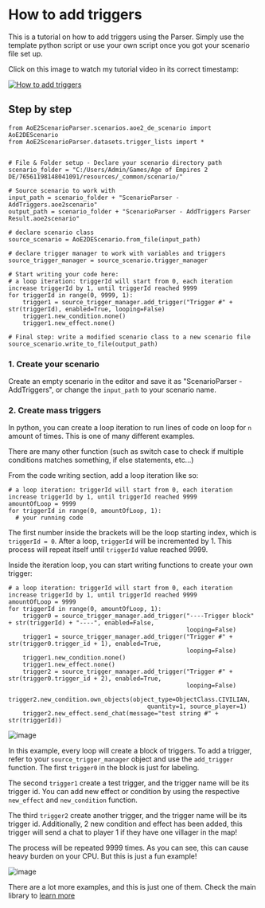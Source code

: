 # How to add triggers
This is a tutorial on how to add triggers using the Parser. Simply use the template python script or use your own script once you got your scenario file set up.

Click on this image to watch my tutorial video in its correct timestamp:

[![How to add triggers](https://user-images.githubusercontent.com/40296674/162162679-74e44fb7-900d-4986-8079-675ee7a3b535.png)](https://youtu.be/6dP-pDbFCNw?t=662 "Click on this image to watch my tutorial video!")

## Step by step
```
from AoE2ScenarioParser.scenarios.aoe2_de_scenario import AoE2DEScenario
from AoE2ScenarioParser.datasets.trigger_lists import *


# File & Folder setup - Declare your scenario directory path
scenario_folder = "C:/Users/Admin/Games/Age of Empires 2 DE/76561198148041091/resources/_common/scenario/"

# Source scenario to work with
input_path = scenario_folder + "ScenarioParser - AddTriggers.aoe2scenario"
output_path = scenario_folder + "ScenarioParser - AddTriggers Parser Result.aoe2scenario"

# declare scenario class
source_scenario = AoE2DEScenario.from_file(input_path)

# declare trigger manager to work with variables and triggers
source_trigger_manager = source_scenario.trigger_manager

# Start writing your code here:
# a loop iteration: triggerId will start from 0, each iteration increase triggerId by 1, until triggerId reached 9999
for triggerId in range(0, 9999, 1):
    trigger1 = source_trigger_manager.add_trigger("Trigger #" + str(triggerId), enabled=True, looping=False)
    trigger1.new_condition.none()
    trigger1.new_effect.none()

# Final step: write a modified scenario class to a new scenario file
source_scenario.write_to_file(output_path)
```
### 1. Create your scenario
Create an empty scenario in the editor and save it as "ScenarioParser - AddTriggers", or change the `input_path` to your scenario name.
### 2. Create mass triggers
In python, you can create a loop iteration to run lines of code on loop for `n` amount of times. This is one of many different examples.

There are many other function (such as switch case to check if multiple conditions matches something, if else statements, etc...)

From the code writing section, add a loop iteration like so:
```
# a loop iteration: triggerId will start from 0, each iteration increase triggerId by 1, until triggerId reached 9999
amountOfLoop = 9999
for triggerId in range(0, amountOfLoop, 1):
  # your running code
```
The first number inside the brackets will be the loop starting index, which is `triggerId = 0`. After a loop, `triggerId` will be incremented by 1. This process will repeat itself until `triggerId` value reached 9999.

Inside the iteration loop, you can start writing functions to create your own trigger:
```
# a loop iteration: triggerId will start from 0, each iteration increase triggerId by 1, until triggerId reached 9999
amountOfLoop = 9999
for triggerId in range(0, amountOfLoop, 1):
    trigger0 = source_trigger_manager.add_trigger("----Trigger block" + str(triggerId) + "----", enabled=False,
                                                  looping=False)
    trigger1 = source_trigger_manager.add_trigger("Trigger #" + str(trigger0.trigger_id + 1), enabled=True,
                                                  looping=False)
    trigger1.new_condition.none()
    trigger1.new_effect.none()
    trigger2 = source_trigger_manager.add_trigger("Trigger #" + str(trigger0.trigger_id + 2), enabled=True,
                                                  looping=False)
    trigger2.new_condition.own_objects(object_type=ObjectClass.CIVILIAN,
                                       quantity=1, source_player=1)
    trigger2.new_effect.send_chat(message="test string #" + str(triggerId))
```
![image](https://user-images.githubusercontent.com/40296674/150690801-c9850853-e1d0-497d-bd23-e40006d9fa87.png)

In this example, every loop will create a block of triggers. To add a trigger, refer to your `source_trigger_manager` object and use the `add_trigger` function. The first `trigger0` in the block is just for labeling.

The second `trigger1` create a test trigger, and the trigger name will be its trigger id. You can add new effect or condition by using the respective `new_effect` and `new_condition` function.

The third `trigger2` create another trigger, and the trigger name will be its trigger id. Additionally, 2 new condition and effect has been added, this trigger will send a chat to player 1 if they have one villager in the map!

The process will be repeated 9999 times. As you can see, this can cause heavy burden on your CPU. But this is just a fun example!

![image](https://user-images.githubusercontent.com/40296674/150690999-849f6f44-43af-4a25-af1c-a3adbcc36cda.png)




There are a lot more examples, and this is just one of them. Check the main library to [learn more](https://github.com/KSneijders/AoE2ScenarioParser)

